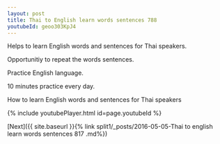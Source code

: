 ```yaml
---
layout: post
title: Thai to English learn words sentences 788 
youtubeId: geoo303KpJ4
---
```

 
 
Helps to learn English words and sentences for Thai speakers.

Opportunitiy to repeat the words sentences. 

Practice English language. 
 
10 minutes practice every day. 
 
How to learn English words and sentences for Thai speakers 
 
{% include youtubePlayer.html id=page.youtubeId %}
 
 
[Next]({{ site.baseurl }}{% link  split1/_posts/2016-05-05-Thai to english learn words sentences 817 .md%})
 
